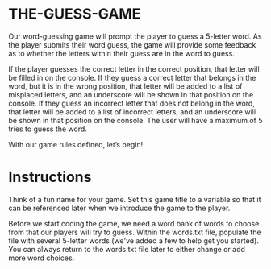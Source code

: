 # THE-GUESS-GAME

Our word-guessing game will prompt the player to guess a 5-letter word. As the player submits their word guess, the game will provide some feedback as to whether the letters within their guess are in the word to guess.

If the player guesses the correct letter in the correct position, that letter will be filled in on the console. If they guess a correct letter that belongs in the word, but it is in the wrong position, that letter will be added to a list of misplaced letters, and an underscore will be shown in that position on the console. If they guess an incorrect letter that does not belong in the word, that letter will be added to a list of incorrect letters, and an underscore will be shown in that position on the console. The user will have a maximum of 5 tries to guess the word.

With our game rules defined, let’s begin!

# Instructions
Think of a fun name for your game. Set this game title to a variable so that it can be referenced later when we introduce the game to the player.

Before we start coding the game, we need a word bank of words to choose from that our players will try to guess. Within the words.txt file, populate the file with several 5-letter words (we've added a few to help get you started). You can always return to the words.txt file later to either change or add more word choices.
